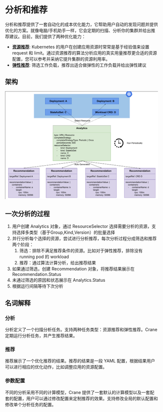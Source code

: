 # 分析和推荐

分析和推荐提供了一套自动化的成本优化能力，它帮助用户自动的发现问题并提供优化的方案。就像电脑/手机助手一样，它会定期的扫描、分析你的集群并给出推荐建议。目前，我们提供了两种优化能力：

- [**资源推荐**](resource-recommendation.zh.md): Kubernetes 的用户在创建应用资源时常常是基于经验值来设置 request 和 limit。通过资源推荐的算法分析应用的真实用量推荐更合适的资源配置，您可以参考并采纳它提升集群的资源利用率。
- [**弹性推荐**](replicas-recommendation.zh.md): 筛选工作负载，推荐出适合做弹性的工作负载并给出弹性建议

## 架构

![analytics-arch](../images/analytics-arch.png)

## 一次分析的过程

1. 用户创建 Analytics 对象，通过 ResourceSelector 选择需要分析的资源，支持选择多类型（基于Group,Kind,Version）的批量选择
2. 并行分析每个选择的资源，尝试进行分析推荐，每次分析过程分成筛选和推荐两个阶段：
   1. 筛选：排除不满足推荐条件的资源。比如对于弹性推荐，排除没有 running pod 的 workload
   2. 推荐：通过算法计算分析，给出推荐结果
3. 如果通过筛选，创建 Recommendation 对象，将推荐结果展示在 Recommendation.Status
4. 未通过筛选的原因和状态展示在 Analytics.Status
5. 根据运行间隔等待下次分析

## 名词解释 

### 分析

分析定义了一个扫描分析任务。支持两种任务类型：资源推荐和弹性推荐。Crane 定期运行分析任务，并产生推荐结果。

### 推荐

推荐展示了一个优化推荐的结果。推荐的结果是一段 YAML 配置，根据结果用户可以进行相应的优化动作，比如调整应用的资源配置。

### 参数配置

不同的分析采用不同的计算模型，Crane 提供了一套默认的计算模型以及一套配套的配置，用户可以通过修改配置来定制推荐的效果。支持修改全局的默认配置和修改单个分析任务的配置。

